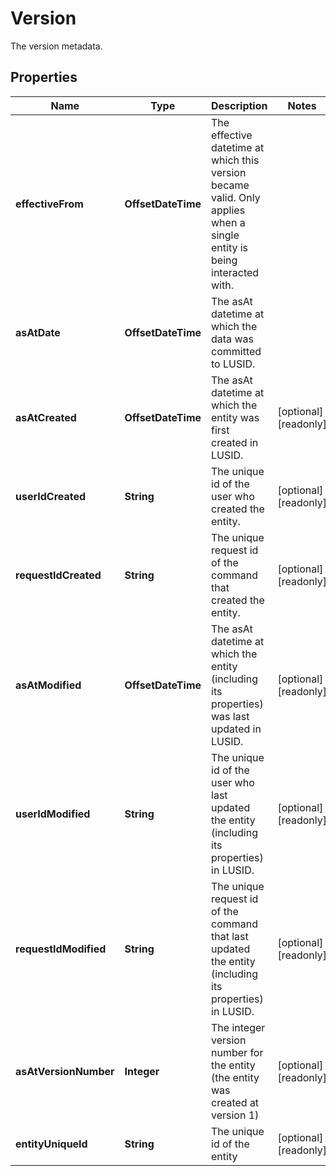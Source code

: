

# Version

The version metadata.

## Properties

| Name | Type | Description | Notes |
|------------ | ------------- | ------------- | -------------|
|**effectiveFrom** | **OffsetDateTime** | The effective datetime at which this version became valid. Only applies when a single entity is being interacted with. |  |
|**asAtDate** | **OffsetDateTime** | The asAt datetime at which the data was committed to LUSID. |  |
|**asAtCreated** | **OffsetDateTime** | The asAt datetime at which the entity was first created in LUSID. |  [optional] [readonly] |
|**userIdCreated** | **String** | The unique id of the user who created the entity. |  [optional] [readonly] |
|**requestIdCreated** | **String** | The unique request id of the command that created the entity. |  [optional] [readonly] |
|**asAtModified** | **OffsetDateTime** | The asAt datetime at which the entity (including its properties) was last updated in LUSID. |  [optional] [readonly] |
|**userIdModified** | **String** | The unique id of the user who last updated the entity (including its properties) in LUSID. |  [optional] [readonly] |
|**requestIdModified** | **String** | The unique request id of the command that last updated the entity (including its properties) in LUSID. |  [optional] [readonly] |
|**asAtVersionNumber** | **Integer** | The integer version number for the entity (the entity was created at version 1) |  [optional] [readonly] |
|**entityUniqueId** | **String** | The unique id of the entity |  [optional] [readonly] |



